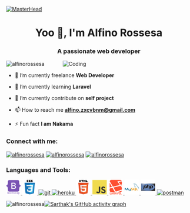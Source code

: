 [![MasterHead](https://www.digitalsolutionservices.com/img/services/website1.gif)](https://alfinorossesa.github.io)
<h1 align="center">Yoo 👋, I'm Alfino Rossesa</h1>
<h3 align="center">A passionate web developer</h3>
<img align="right" alt="Coding" width="350" src="https://codigits.com/wp-content/uploads/2021/02/wordpress-maintenance.gif">


<p align="left"> <img src="https://komarev.com/ghpvc/?username=alfinorossesa&label=Profile%20views&color=0e75b6&style=flat" alt="alfinorossesa" /> </p>


- 🔭 I’m currently freelance **Web Developer**

- 🌱 I’m currently learning **Laravel**

- 👯 I’m currently contribute on **self project**

- 📫 How to reach me **alfino.zxcvbnm@gmail.com**

- ⚡ Fun fact **I am Nakama**

<h3 align="left">Connect with me:</h3>
<p align="left">
<a href="https://twitter.com/0xF36649Da36e61" target="blank"><img align="center" src="https://raw.githubusercontent.com/rahuldkjain/github-profile-readme-generator/master/src/images/icons/Social/twitter.svg" alt="alfinorossesa" height="30" width="40" /></a>
<a href="https://linkedin.com/in/alfinorossesa" target="blank"><img align="center" src="https://raw.githubusercontent.com/rahuldkjain/github-profile-readme-generator/master/src/images/icons/Social/linked-in-alt.svg" alt="alfinorossesa" height="30" width="40" /></a>
<a href="https://instagram.com/alfinorossesa" target="blank"><img align="center" src="https://raw.githubusercontent.com/rahuldkjain/github-profile-readme-generator/master/src/images/icons/Social/instagram.svg" alt="alfinorossesa" height="30" width="40" /></a>
</p>

<h3 align="left">Languages and Tools:</h3>
<p align="left"> <a href="https://getbootstrap.com" target="_blank" rel="noreferrer"> <img src="https://raw.githubusercontent.com/devicons/devicon/master/icons/bootstrap/bootstrap-plain-wordmark.svg" alt="bootstrap" width="40" height="40"/> </a> <a href="https://www.w3schools.com/css/" target="_blank" rel="noreferrer"> <img src="https://raw.githubusercontent.com/devicons/devicon/master/icons/css3/css3-original-wordmark.svg" alt="css3" width="40" height="40"/> </a> <a href="https://git-scm.com/" target="_blank" rel="noreferrer"> <img src="https://www.vectorlogo.zone/logos/git-scm/git-scm-icon.svg" alt="git" width="40" height="40"/> </a> <a href="https://heroku.com" target="_blank" rel="noreferrer"> <img src="https://www.vectorlogo.zone/logos/heroku/heroku-icon.svg" alt="heroku" width="40" height="40"/> </a> <a href="https://www.w3.org/html/" target="_blank" rel="noreferrer"> <img src="https://raw.githubusercontent.com/devicons/devicon/master/icons/html5/html5-original-wordmark.svg" alt="html5" width="40" height="40"/> </a> <a href="https://developer.mozilla.org/en-US/docs/Web/JavaScript" target="_blank" rel="noreferrer"> <img src="https://raw.githubusercontent.com/devicons/devicon/master/icons/javascript/javascript-original.svg" alt="javascript" width="40" height="40"/> </a> <a href="https://laravel.com/" target="_blank" rel="noreferrer"> <img src="https://raw.githubusercontent.com/devicons/devicon/master/icons/laravel/laravel-plain-wordmark.svg" alt="laravel" width="40" height="40"/> </a> <a href="https://www.mysql.com/" target="_blank" rel="noreferrer"> <img src="https://raw.githubusercontent.com/devicons/devicon/master/icons/mysql/mysql-original-wordmark.svg" alt="mysql" width="40" height="40"/> </a> <a href="https://www.php.net" target="_blank" rel="noreferrer"> <img src="https://raw.githubusercontent.com/devicons/devicon/master/icons/php/php-original.svg" alt="php" width="40" height="40"/> </a> <a href="https://postman.com" target="_blank" rel="noreferrer"> <img src="https://www.vectorlogo.zone/logos/getpostman/getpostman-icon.svg" alt="postman" width="40" height="40"/> </a> </p>

<p><img align="left" src="https://github-readme-stats.vercel.app/api/top-langs?username=alfinorossesa&show_icons=true&locale=en&layout=compact&" alt="alfinorossesa" /></p>

[![Sarthak's GitHub activity graph](https://activity-graph.herokuapp.com/graph?username=alfinorossesa&&theme=xcode)](https://github.com/alfinorossesa)

